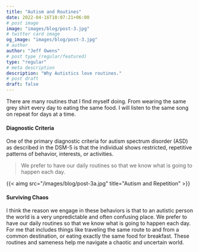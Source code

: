 ```yaml
---
title: "Autism and Routines"
date: 2022-04-16T10:07:21+06:00
# post image
image: "images/blog/post-3.jpg"
# twitter card image
og_image: "images/blog/post-3.jpg"
# author
author: "Jeff Owens"
# post type (regular/featured)
type: "regular"
# meta description
description: "Why Autistics love routines."
# post draft
draft: false
---
```


There are many routines that I find myself doing. From wearing the same grey shirt every day to eating the same food. I will listen to the same song on repeat for days at a time. 

#### Diagnostic Criteria
One of the primary diagnostic criteria for autism spectrum disorder (ASD) as described in the DSM-5  is that the individual shows restricted, repetitive patterns of behavior, interests, or activities. 

> We prefer to have our daily routines so that we know what is going to happen each day.

{{< aimg  src="/images/blog/post-3a.jpg" title="Autism and Repetition" >}}

#### Surviving Chaos
I think the reason we engage in these behaviors is that to an autistic person the world is a very unpredictable and often confusing place. We prefer to have our daily routines so that we know what is going to happen each day. For me that includes things like traveling the same route to and from a common destination, or eating exactly the same food for breakfast. These routines and sameness help me navigate a chaotic and uncertain world. 
